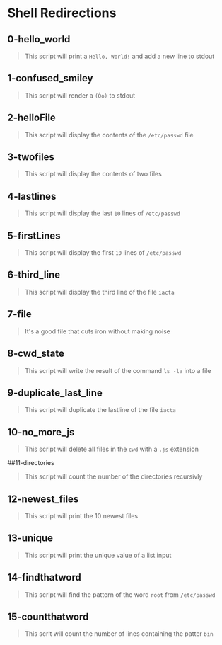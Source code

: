 # Shell Redirections 

## 0-hello_world 
> This script will print a `Hello, World!` and add a new line to stdout

## 1-confused_smiley
> This script will render a `(Ôo)` to stdout

## 2-helloFile 
> This script will display the contents of the `/etc/passwd` file

## 3-twofiles
> This script will display the contents of two files

## 4-lastlines
> This script will display the last `10` lines of `/etc/passwd`

## 5-firstLines
> This script will display the first `10` lines of `/etc/passwd`
 
## 6-third_line
> This script will display the third line of the file `iacta`

## 7-file
> It's a good file that cuts iron without making noise

## 8-cwd_state
> This script will write the result of the command `ls -la` into a file

## 9-duplicate_last_line
> This script will duplicate the lastline of the file `iacta`

## 10-no_more_js
> This script will delete all files in the `cwd` with a `.js` extension

##11-directories
> This script will count the number of the directories recursivly

## 12-newest_files
> This script will print the 10 newest files

## 13-unique
> This script will print the unique value of a list input

## 14-findthatword
> This script will find the pattern of the word `root` from `/etc/passwd`

## 15-countthatword
> This scrit will count the number of lines containing the patter `bin`
